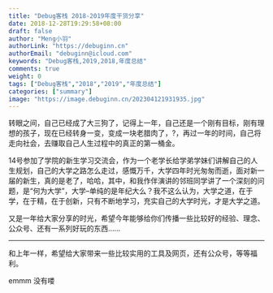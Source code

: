 ```yaml
---
title: "Debug客栈 2018-2019年度干货分享"
date: 2018-12-28T19:29:58+08:00
draft: false
author: "Meng小羽"
authorLink: "https://debuginn.cn"
authorEmail: "debuginn@icloud.com"
keywords: "Debug客栈,2019,2018,年度总结"
comments: true
weight: 0
tags: ["Debug客栈","2018","2019","年度总结"]
categories: ["summary"]
image: "https://image.debuginn.cn/202304121931935.jpg"
---
```


转眼之间，自己已经成了大三狗了，记得上一年，自己还是一个刚有目标，刚有理想的孩子，现在已经转身一变，变成一块老腊肉了，?，再过一年的时间，自己将走向社会，去赚取自己人生过程中的真正的第一桶金。

14号参加了学院的新生学习交流会，作为一个老学长给学弟学妹们讲解自己的人生规划，自己的大学之路怎么走过，感慨万千，大学四年时光匆匆而逝，面对新一届的新生，真的是老了，哈哈，其中，和我作伴演讲的邻班同学讲了一个深刻的问题，是“何为大学”，大学–单纯的是年纪大么？我不这么认为，大学之道，在于学，在于精，在于创新，只有不断地学习，充实自己的大学时光，才是大学之道。

又是一年给大家分享的时光，希望今年能够给你们传播一些比较好的经验、理念、公众号、还有一系列好玩的东西……

--- 

和上年一样，希望给大家带来一些比较实用的工具及网页，还有公众号，等等福利。

emmm 没有喽